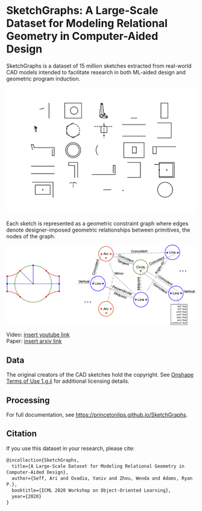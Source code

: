 # SketchGraphs: A Large-Scale Dataset for Modeling Relational Geometry in Computer-Aided Design

SketchGraphs is a dataset of 15 million sketches extracted from real-world CAD models intended to facilitate research in both ML-aided design and geometric program induction.

![blah](/assets/sketchgraphs.gif)


Each sketch is represented as a geometric constraint graph where edges denote designer-imposed geometric relationships between primitives, the nodes of the graph.

![Sketch and graph](/assets/sketch_w_graph.png)

Video: [insert youtube link](https://www.youtube.com)  
Paper: [insert arxiv link](https://arxiv.org/)  

## Data
The original creators of the CAD sketches hold the copyright. See [Onshape Terms of Use 1.g.ii](https://www.onshape.com/legal/terms-of-use#your_content) for additional licensing details.

## Processing

For full documentation, see https://princetonlips.github.io/SketchGraphs.

## Citation
If you use this dataset in your research, please cite:
```
@incollection{SketchGraphs,
  title={A Large-Scale Dataset for Modeling Relational Geometry in Computer-Aided Design},
  author={Seff, Ari and Ovadia, Yaniv and Zhou, Wenda and Adams, Ryan P.},
  booktitle={ICML 2020 Workshop on Object-Oriented Learning},
  year={2020}
}
```
